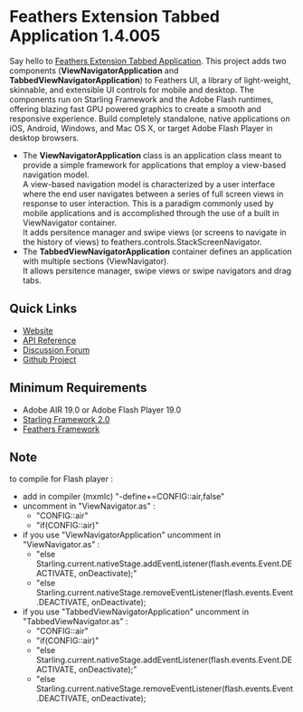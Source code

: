 # Feathers Extension Tabbed Application 1.4.005

Say hello to [Feathers Extension Tabbed Application](http://pol2095.free.fr/Feathers-Extension-Tabbed-Application/).
This project adds two components (<b>ViewNavigatorApplication</b> and <b>TabbedViewNavigatorApplication</b>) to Feathers UI, a library of light-weight, skinnable, and extensible UI controls for mobile and desktop. The components run on Starling Framework and the Adobe Flash runtimes, offering blazing fast GPU powered graphics to create a smooth and responsive experience. Build completely standalone, native applications on iOS, Android, Windows, and Mac OS X, or target Adobe Flash Player in desktop browsers.
* The <b>ViewNavigatorApplication</b> class is an application class meant to provide a simple framework for applications that employ a view-based navigation model.<br />
A view-based navigation model is characterized by a user interface where the end user navigates between a series of full screen views in response to user interaction. This is a paradigm commonly used by mobile applications and is accomplished through the use of a built in ViewNavigator container.<br />
It adds persitence manager and swipe views (or screens to navigate in the history of views) to feathers.controls.StackScreenNavigator.
* The <b>TabbedViewNavigatorApplication</b> container defines an application with multiple sections (ViewNavigator).<br />It allows persitence manager, swipe views or swipe navigators and drag tabs.

## Quick Links

* [Website](http://pol2095.free.fr/Feathers-Extension-Tabbed-Application/)
* [API Reference](http://pol2095.free.fr/Starling-Feathers-Extensions/docs/feathers/extensions/tabbedApplication/package-detail.html)
* [Discussion Forum](http://forum.starling-framework.org/forum/feathers)
* [Github Project](https://github.com/pol2095/Feathers-Extension-Tabbed-Application)

## Minimum Requirements

* Adobe AIR 19.0 or Adobe Flash Player 19.0
* [Starling Framework 2.0](http://forum.starling-framework.org/topic/preview-starling-20)
* [Feathers Framework](https://github.com/BowlerHatLLC/feathers)

## Note
to compile for Flash player :
- add in compiler (mxmlc) "-define+=CONFIG::air,false"
- uncomment in "ViewNavigator.as" :
    - "CONFIG::air"
	- "if(CONFIG::air)"
- if you use "ViewNavigatorApplication" uncomment in "ViewNavigator.as" :
	- "else Starling.current.nativeStage.addEventListener(flash.events.Event.DEACTIVATE, onDeactivate);"
	- "else Starling.current.nativeStage.removeEventListener(flash.events.Event.DEACTIVATE, onDeactivate);
- if you use "TabbedViewNavigatorApplication" uncomment in "TabbedViewNavigator.as" :
	- "CONFIG::air"
	- "if(CONFIG::air)"
	- "else Starling.current.nativeStage.addEventListener(flash.events.Event.DEACTIVATE, onDeactivate);"
	- "else Starling.current.nativeStage.removeEventListener(flash.events.Event.DEACTIVATE, onDeactivate);